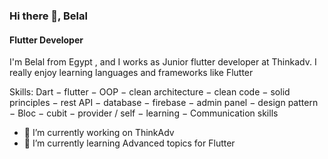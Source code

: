 ### Hi there 👋, Belal
#### Flutter Developer
I'm Belal from Egypt , and I works as Junior flutter developer at Thinkadv. I really enjoy learning languages and frameworks like Flutter



Skills: Dart − flutter − OOP − clean architecture − clean code − solid principles − rest API − database − firebase − admin panel − design pattern − Bloc − cubit − provider / self − learning − Communication skills

- 🔭 I’m currently working on ThinkAdv 
- 🌱 I’m currently learning Advanced topics for Flutter 




